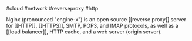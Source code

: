 #cloud #network #reverseproxy #http

Nginx (pronounced "engine-x") is an open source [[reverse proxy]] server for [[HTTP]], [[HTTPS]], SMTP, POP3, and IMAP protocols, as well as a [[load balancer]], HTTP cache, and a web server (origin server).